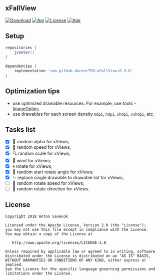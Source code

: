 xFallView
---------

[![Download](https://api.bintray.com/packages/docenttsr/views/xFallView/images/download.svg)](https://bintray.com/docenttsr/views/xFallView/_latestVersion)
[![Api](https://img.shields.io/badge/API-19+-blue.svg)](https://github.com/docentTSR/xFallView)
[![License](https://img.shields.io/badge/License-Apache--2.0-blue.svg)](https://www.apache.org/licenses/LICENSE-2.0)
[![Apk](https://img.shields.io/badge/APK-Download-green.svg)](https://github.com/docentTSR/xFallView)

Setup
-----
```groovy
repositories {
    jcenter()
}
   
dependencies {
    implementation 'com.github.docentTSR:xFallView:0.9.0'
}
```

Optimization tips
-----------------
* use optimized drawable resources. For example, use tools - [ImageOptim](https://imageoptim.com/mac);
* use drawables for each screen density `mdpi`, `hdpi`, `xhdpi`, `xxhdpi`, etc. 

Tasks list
----------
- [x] :eyes: random alpha for xViews;
- [x] :rocket: random speed for xViews;
- [x] :mag: random scale for xViews;
- [x] :dash: wind for xViews;
- [x] :cyclone: rotate for xViews;
- [x] :triangular_ruler: random start rotate angle for xViews;
- [x] :sparkles: replace single drawable to drawable list for xViews;
- [ ] :bicyclist: random rotate speed for xViews;
- [ ] :arrows_counterclockwise: random rotate direction for xViews.

License
-------

	Copyright 2018 Anton Savenok

	Licensed under the Apache License, Version 2.0 (the "License");
	you may not use this file except in compliance with the License.
	You may obtain a copy of the License at

	   http://www.apache.org/licenses/LICENSE-2.0

	Unless required by applicable law or agreed to in writing, software
	distributed under the License is distributed on an "AS IS" BASIS,
	WITHOUT WARRANTIES OR CONDITIONS OF ANY KIND, either express or implied.
	See the License for the specific language governing permissions and
	limitations under the License.
